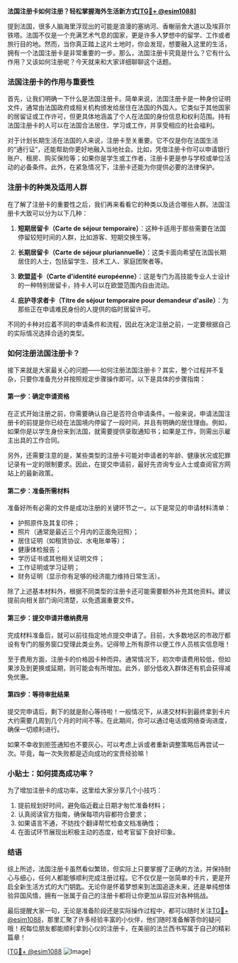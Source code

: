 **法国注册卡如何注册？轻松掌握海外生活新方式[[TG💪+ @esim1088](https://t.me/s/esim1088)]**

提到法国，很多人脑海里浮现出的可能是浪漫的塞纳河、香榭丽舍大道以及埃菲尔铁塔。法国不仅是一个充满艺术气息的国家，更是许多人梦想中的留学、工作或者旅行目的地。然而，当你真正踏上这片土地时，你会发现，想要融入这里的生活，拥有一个法国注册卡是非常重要的一步。那么，法国注册卡究竟是什么？它有什么作用？又该如何注册呢？今天就来和大家详细聊聊这个话题。

### 法国注册卡的作用与重要性

首先，让我们明确一下什么是法国注册卡。简单来说，法国注册卡是一种身份证明文件，通常由法国政府或相关机构颁发给居住在法国的外国人。它类似于其他国家的居留证或工作许可，但更具体地涵盖了个人在法国的身份信息和权利范围。持有法国注册卡的人可以在法国合法居住、学习或工作，并享受相应的社会福利。

对于计划长期生活在法国的人来说，注册卡至关重要。它不仅是你在法国生活的“通行证”，还能帮助你更好地融入当地社会。比如，凭借注册卡你可以申请银行账户、租房、购买保险等；如果你是学生或工作者，注册卡更是参与学校或单位活动的必备条件。此外，在紧急情况下，注册卡还能为你提供必要的法律保护。

### 注册卡的种类及适用人群

在了解了注册卡的重要性之后，我们再来看看它的种类以及适合哪些人群。法国注册卡大致可以分为以下几种：

1. **短期居留卡（Carte de séjour temporaire）**：这种卡适用于那些需要在法国停留较短时间的人群，比如游客、短期交换生等。
   
2. **长期居留卡（Carte de séjour pluriannuelle）**：这类卡面向希望在法国长期居住的人士，包括留学生、技术工人、家庭团聚者等。

3. **欧盟蓝卡（Carte d'identité européenne）**：这是专门为高技能专业人士设计的一种特别居留卡，持卡人可以在欧盟范围内自由流动。

4. **庇护寻求者卡（Titre de séjour temporaire pour demandeur d'asile）**：为那些正在申请难民身份的人提供的临时居留许可。

不同的卡种对应着不同的申请条件和流程，因此在决定注册之前，一定要根据自己的实际情况选择合适的类型。

### 如何注册法国注册卡？

接下来就是大家最关心的问题——如何注册法国注册卡？其实，整个过程并不复杂，只要你准备充分并按照规定步骤操作即可。以下是具体的步骤指南：

#### 第一步：确定申请资格

在正式开始注册之前，你需要确认自己是否符合申请条件。一般来说，申请法国注册卡的前提是你已经在法国境内停留了一段时间，并且有明确的居住理由。例如，如果你是以学生身份来到法国，就需要提供录取通知书；如果是工作，则需出示雇主出具的工作合同。

另外，还需要注意的是，某些类型的注册卡可能对申请者的年龄、健康状况或犯罪记录有一定的限制要求。因此，在提交申请前，最好先咨询专业人士或查阅官方网站上的最新政策。

#### 第二步：准备所需材料

准备好所有必需的文件是成功注册的关键环节之一。以下是常见的申请材料清单：

- 护照原件及其复印件；
- 照片（通常是最近三个月内的正面免冠照）；
- 居住证明（如租赁协议、水电账单等）；
- 健康体检报告；
- 学历证书或其他相关证明文件；
- 工作证明或学习证明；
- 财务证明（显示你有足够的经济能力维持日常生活）。

除了上述基本材料外，根据不同类型的注册卡还可能需要额外补充其他资料。建议提前向相关部门询问清楚，以免遗漏重要文件。

#### 第三步：提交申请并缴纳费用

完成材料准备后，就可以前往指定地点提交申请了。目前，大多数地区的市政厅都设有专门的服务窗口受理此类业务。记得带上所有原件以便工作人员核实信息哦！

至于费用方面，注册卡的价格因卡种而异。通常情况下，初次申请费用较低，但如果涉及到更换或延期，则可能会有所增加。此外，部分低收入群体还有机会获得减免优惠。

#### 第四步：等待审批结果

提交完申请后，剩下的就是耐心等待啦！一般情况下，从递交材料到最终拿到卡片大约需要几周到几个月的时间不等。在此期间，你可以通过电话或网络查询进度，确保一切顺利进行。

如果不幸收到拒签通知也不要灰心，可以考虑上诉或者重新调整策略后再尝试一次。毕竟，每一次失败都是迈向成功的宝贵经验嘛！

### 小贴士：如何提高成功率？

为了增加注册卡的成功率，这里给大家分享几个小技巧：

1. 提前规划好时间，避免临近截止日期才匆忙准备材料；
2. 认真阅读官方指南，确保每项内容都符合要求；
3. 如果语言不通，不妨找个翻译帮忙检查文档准确性；
4. 在面试环节展现出积极主动的态度，给考官留下良好印象。

### 结语

综上所述，法国注册卡虽然看似繁琐，但实际上只要掌握了正确的方法，并保持耐心与细心，任何人都能够顺利完成注册过程。它不仅仅是一张简单的卡片，更是开启全新生活方式的大门钥匙。无论你是怀着梦想来到法国追逐未来，还是单纯想体验异国风情，拥有一张属于自己的注册卡都将让你更加从容应对各种挑战。

最后提醒大家一句，无论是准备阶段还是实际操作过程中，都可以随时关注[TG💪+ @esim1088](https://t.me/s/esim1088)，那里汇聚了许多经验丰富的小伙伴，他们随时准备解答你的疑问哦！祝每位朋友都能顺利拿到心仪的注册卡，在美丽的法兰西书写属于自己的精彩篇章！

[[TG💪+ @esim1088](https://t.me/s/esim1088) ![Image](https://i.postimg.cc/4NQfJmqS/Snipaste-2025-05-13-00-14-12.png)]